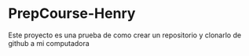# PrepCourse-Henry
Este proyecto es una prueba de como crear un repositorio y clonarlo de github a mi computadora

